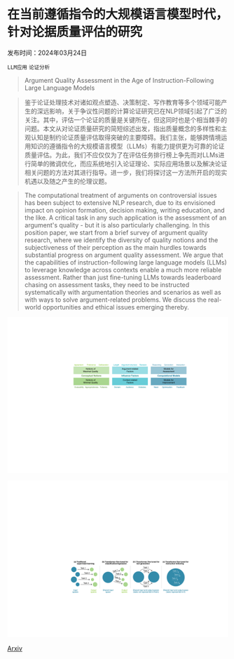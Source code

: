 # 在当前遵循指令的大规模语言模型时代，针对论据质量评估的研究

发布时间：2024年03月24日

`LLM应用` `论证分析`

> Argument Quality Assessment in the Age of Instruction-Following Large Language Models

> 鉴于论证处理技术对诸如观点塑造、决策制定、写作教育等多个领域可能产生的深远影响，关于争议性问题的计算论证研究已在NLP领域引起了广泛的关注。其中，评估一个论证的质量是关键所在，但这同时也是个相当棘手的问题。本文从对论证质量研究的简短综述出发，指出质量概念的多样性和主观认知是制约论证质量评估取得突破的主要障碍。我们主张，能够跨情境运用知识的遵循指令的大规模语言模型（LLMs）有能力提供更为可靠的论证质量评估。为此，我们不应仅仅为了在评估任务排行榜上争先而对LLMs进行简单的微调优化，而应系统地引入论证理论、实际应用场景以及解决论证相关问题的方法对其进行指导。进一步，我们将探讨这一方法所开启的现实机遇以及随之产生的伦理议题。

> The computational treatment of arguments on controversial issues has been subject to extensive NLP research, due to its envisioned impact on opinion formation, decision making, writing education, and the like. A critical task in any such application is the assessment of an argument's quality - but it is also particularly challenging. In this position paper, we start from a brief survey of argument quality research, where we identify the diversity of quality notions and the subjectiveness of their perception as the main hurdles towards substantial progress on argument quality assessment. We argue that the capabilities of instruction-following large language models (LLMs) to leverage knowledge across contexts enable a much more reliable assessment. Rather than just fine-tuning LLMs towards leaderboard chasing on assessment tasks, they need to be instructed systematically with argumentation theories and scenarios as well as with ways to solve argument-related problems. We discuss the real-world opportunities and ethical issues emerging thereby.

![在当前遵循指令的大规模语言模型时代，针对论据质量评估的研究](../../../paper_images/2403.16084/x1.png)

![在当前遵循指令的大规模语言模型时代，针对论据质量评估的研究](../../../paper_images/2403.16084/x2.png)

[Arxiv](https://arxiv.org/abs/2403.16084)